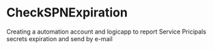 # CheckSPNExpiration
Creating  a automation account and logicapp to report Service Pricipals secrets expiration and send by e-mail
